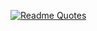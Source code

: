 [![Readme Quotes](https://quotes-github-readme.vercel.app/api?type=horizontal&theme=dark)](https://github.com/gdsc-hau)
